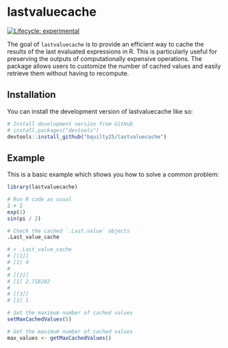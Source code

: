 
<!-- README.md is generated from README.Rmd. Please edit that file -->

# lastvaluecache

<!-- badges: start -->

[![Lifecycle:
experimental](https://img.shields.io/badge/lifecycle-experimental-orange.svg)](https://lifecycle.r-lib.org/articles/stages.html#experimental)
<!-- badges: end -->

The goal of `lastvaluecache` is to provide an efficient way to cache the
results of the last evaluated expressions in R. This is particularly
useful for preserving the outputs of computationally expensive
operations. The package allows users to customize the number of cached
values and easily retrieve them without having to recompute.

## Installation

You can install the development version of lastvaluecache like so:

``` r
# Install development version from GitHub
# install.packages("devtools")
devtools::install_github("bquilty25/lastvaluecache")
```

## Example

This is a basic example which shows you how to solve a common problem:

``` r
library(lastvaluecache)

# Run R code as usual
2 + 2
exp(1)
sin(pi / 2)

# Check the cached `.Last.value` objects
.Last_value_cache

# > .Last_value_cache
# [[1]]
# [1] 4
# 
# [[2]]
# [1] 2.718282
# 
# [[3]]
# [1] 1

# Set the maximum number of cached values
setMaxCachedValues(5)

# Get the maximum number of cached values
max_values <- getMaxCachedValues()
```
